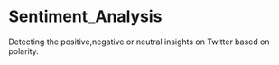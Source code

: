 # Sentiment_Analysis

Detecting the positive,negative or neutral insights on Twitter based on polarity.
